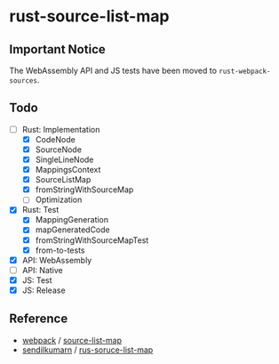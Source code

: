 # rust-source-list-map

## Important Notice
The WebAssembly API and JS tests have been moved to `rust-webpack-sources`.

## Todo
* [ ] Rust: Implementation
    * [x] CodeNode
    * [x] SourceNode
    * [x] SingleLineNode
    * [x] MappingsContext
    * [x] SourceListMap
    * [x] fromStringWithSourceMap
    * [ ] Optimization
* [x] Rust: Test
    * [x] MappingGeneration
    * [x] mapGeneratedCode
    * [x] fromStringWithSourceMapTest
    * [x] from-to-tests
* [x] API: WebAssembly
* [ ] API: Native
* [x] JS: Test
* [x] JS: Release

## Reference
* [webpack](https://github.com/webpack) / [source-list-map](https://github.com/webpack/source-list-map/)
* [sendilkumarn](https://github.com/sendilkumarn) / [rus-soruce-list-map](https://github.com/sendilkumarn/rus-soruce-list-map)
